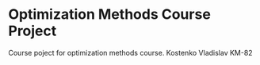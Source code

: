# Optimization Methods Course Project
 Course poject for optimization methods course. Kostenko Vladislav KM-82
